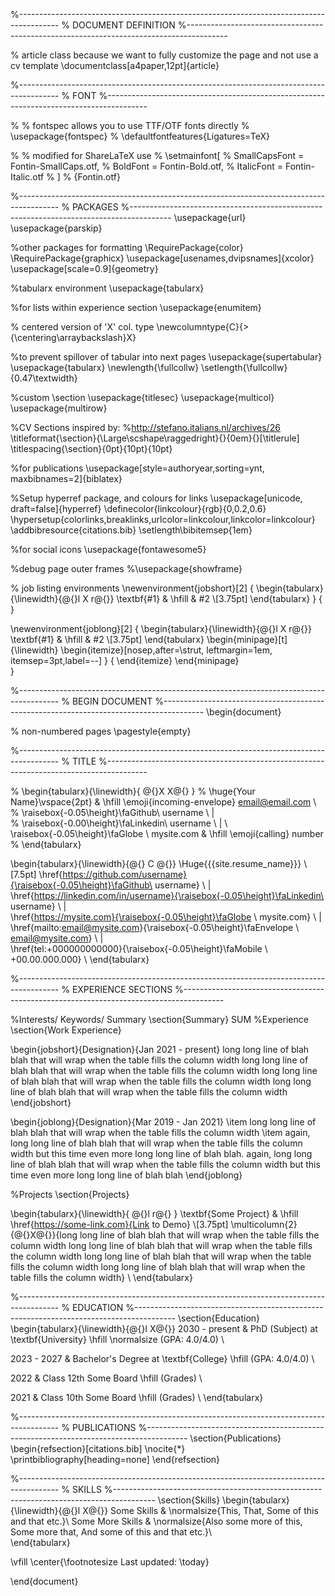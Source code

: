 %----------------------------------------------------------------------------------------
% DOCUMENT DEFINITION
%----------------------------------------------------------------------------------------

% article class because we want to fully customize the page and not use a cv template
\documentclass[a4paper,12pt]{article}

%----------------------------------------------------------------------------------------
% FONT
%----------------------------------------------------------------------------------------

% % fontspec allows you to use TTF/OTF fonts directly
% \usepackage{fontspec}
% \defaultfontfeatures{Ligatures=TeX}

% % modified for ShareLaTeX use
% \setmainfont[
% SmallCapsFont = Fontin-SmallCaps.otf,
% BoldFont = Fontin-Bold.otf,
% ItalicFont = Fontin-Italic.otf
% ]
% {Fontin.otf}

%----------------------------------------------------------------------------------------
% PACKAGES
%----------------------------------------------------------------------------------------
\usepackage{url}
\usepackage{parskip}

%other packages for formatting
\RequirePackage{color}
\RequirePackage{graphicx}
\usepackage[usenames,dvipsnames]{xcolor}
\usepackage[scale=0.9]{geometry}

%tabularx environment
\usepackage{tabularx}

%for lists within experience section
\usepackage{enumitem}

% centered version of 'X' col. type
\newcolumntype{C}{>{\centering\arraybackslash}X}

%to prevent spillover of tabular into next pages
\usepackage{supertabular}
\usepackage{tabularx}
\newlength{\fullcollw}
\setlength{\fullcollw}{0.47\textwidth}

%custom \section
\usepackage{titlesec}
\usepackage{multicol}
\usepackage{multirow}

%CV Sections inspired by:
%http://stefano.italians.nl/archives/26
\titleformat{\section}{\Large\scshape\raggedright}{}{0em}{}[\titlerule]
\titlespacing{\section}{0pt}{10pt}{10pt}

%for publications
\usepackage[style=authoryear,sorting=ynt, maxbibnames=2]{biblatex}

%Setup hyperref package, and colours for links
\usepackage[unicode, draft=false]{hyperref}
\definecolor{linkcolour}{rgb}{0,0.2,0.6}
\hypersetup{colorlinks,breaklinks,urlcolor=linkcolour,linkcolor=linkcolour}
\addbibresource{citations.bib}
\setlength\bibitemsep{1em}

%for social icons
\usepackage{fontawesome5}

%debug page outer frames
%\usepackage{showframe}

% job listing environments
\newenvironment{jobshort}[2]
{
\begin{tabularx}{\linewidth}{@{}l X r@{}}
\textbf{#1} & \hfill & #2 \\[3.75pt]
\end{tabularx}
}
{
}

\newenvironment{joblong}[2]
{
\begin{tabularx}{\linewidth}{@{}l X r@{}}
\textbf{#1} & \hfill & #2 \\[3.75pt]
\end{tabularx}
\begin{minipage}[t]{\linewidth}
\begin{itemize}[nosep,after=\strut, leftmargin=1em, itemsep=3pt,label=--]
}
{
\end{itemize}
\end{minipage}  
 }

%----------------------------------------------------------------------------------------
% BEGIN DOCUMENT
%----------------------------------------------------------------------------------------
\begin{document}

% non-numbered pages
\pagestyle{empty}

%----------------------------------------------------------------------------------------
% TITLE
%----------------------------------------------------------------------------------------

% \begin{tabularx}{\linewidth}{ @{}X X@{} }
% \huge{Your Name}\vspace{2pt} & \hfill \emoji{incoming-envelope} email@email.com \\
% \raisebox{-0.05\height}\faGithub\ username \ | \
% \raisebox{-0.00\height}\faLinkedin\ username \ | \ \raisebox{-0.05\height}\faGlobe \ mysite.com & \hfill \emoji{calling} number
% \end{tabularx}

\begin{tabularx}{\linewidth}{@{} C @{}}
\Huge{{{site.resume_name}}} \\[7.5pt]
\href{https://github.com/username}{\raisebox{-0.05\height}\faGithub\ username} \ $|$ \
\href{https://linkedin.com/in/username}{\raisebox{-0.05\height}\faLinkedin\ username} \ $|$ \
\href{https://mysite.com}{\raisebox{-0.05\height}\faGlobe \ mysite.com} \ $|$ \
\href{mailto:email@mysite.com}{\raisebox{-0.05\height}\faEnvelope \ email@mysite.com} \ $|$ \
\href{tel:+000000000000}{\raisebox{-0.05\height}\faMobile \ +00.00.000.000} \\
\end{tabularx}

%----------------------------------------------------------------------------------------
% EXPERIENCE SECTIONS
%----------------------------------------------------------------------------------------

%Interests/ Keywords/ Summary
\section{Summary}
SUM
%Experience
\section{Work Experience}

\begin{jobshort}{Designation}{Jan 2021 - present}
long long line of blah blah that will wrap when the table fills the column width long long line of blah blah that will wrap when the table fills the column width long long line of blah blah that will wrap when the table fills the column width long long line of blah blah that will wrap when the table fills the column width
\end{jobshort}

\begin{joblong}{Designation}{Mar 2019 - Jan 2021}
\item long long line of blah blah that will wrap when the table fills the column width
\item again, long long line of blah blah that will wrap when the table fills the column width but this time even more long long line of blah blah. again, long long line of blah blah that will wrap when the table fills the column width but this time even more long long line of blah blah
\end{joblong}

%Projects
\section{Projects}

\begin{tabularx}{\linewidth}{ @{}l r@{} }
\textbf{Some Project} & \hfill \href{https://some-link.com}{Link to Demo} \\[3.75pt]
\multicolumn{2}{@{}X@{}}{long long line of blah blah that will wrap when the table fills the column width long long line of blah blah that will wrap when the table fills the column width long long line of blah blah that will wrap when the table fills the column width long long line of blah blah that will wrap when the table fills the column width} \\
\end{tabularx}

%----------------------------------------------------------------------------------------
% EDUCATION
%----------------------------------------------------------------------------------------
\section{Education}
\begin{tabularx}{\linewidth}{@{}l X@{}}
2030 - present & PhD (Subject) at \textbf{University} \hfill \normalsize (GPA: 4.0/4.0) \\

2023 - 2027 & Bachelor's Degree at \textbf{College} \hfill (GPA: 4.0/4.0) \\

2022 & Class 12th Some Board \hfill (Grades) \\

2021 & Class 10th Some Board \hfill (Grades) \\
\end{tabularx}

%----------------------------------------------------------------------------------------
% PUBLICATIONS
%----------------------------------------------------------------------------------------
\section{Publications}
\begin{refsection}[citations.bib]
\nocite{\*}
\printbibliography[heading=none]
\end{refsection}

%----------------------------------------------------------------------------------------
% SKILLS
%----------------------------------------------------------------------------------------
\section{Skills}
\begin{tabularx}{\linewidth}{@{}l X@{}}
Some Skills & \normalsize{This, That, Some of this and that etc.}\\
Some More Skills & \normalsize{Also some more of this, Some more that, And some of this and that etc.}\\  
\end{tabularx}

\vfill
\center{\footnotesize Last updated: \today}

\end{document}
